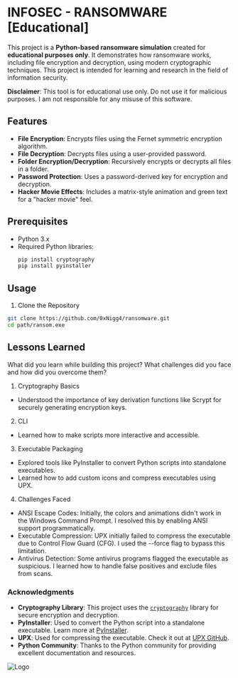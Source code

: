 # INFOSEC - RANSOMWARE [Educational]

This project is a **Python-based ransomware simulation** created for **educational purposes only**. It demonstrates how ransomware works, including file encryption and decryption, using modern cryptographic techniques. This project is intended for learning and research in the field of information security.

**Disclaimer**: This tool is for educational use only. Do not use it for malicious purposes. I am not responsible for any misuse of this software.

## Features

- **File Encryption**: Encrypts files using the Fernet symmetric encryption algorithm.
- **File Decryption**: Decrypts files using a user-provided password.
- **Folder Encryption/Decryption**: Recursively encrypts or decrypts all files in a folder.
- **Password Protection**: Uses a password-derived key for encryption and decryption.
- **Hacker Movie Effects**: Includes a matrix-style animation and green text for a "hacker movie" feel.


## Prerequisites

- Python 3.x
- Required Python libraries:
  ```bash
  pip install cryptography
  pip install pyinstaller
  ```
## Usage
1. Clone the Repository
  ```bash
  git clone https://github.com/0xNigg4/ransomware.git
  cd path/ransom.exe
  ```

## Lessons Learned

What did you learn while building this project? What challenges did you face and how did you overcome them?

1. Cryptography Basics
- Understood the importance of key derivation functions like Scrypt for securely generating encryption keys.
2. CLI
- Learned how to make scripts more interactive and accessible.
3. Executable Packaging
- Explored tools like PyInstaller to convert Python scripts into standalone executables.
- Learned how to add custom icons and compress executables using UPX.
4. Challenges Faced
- ANSI Escape Codes: Initially, the colors and animations didn't work in the Windows Command Prompt. I resolved this by enabling ANSI support programmatically.
- Executable Compression: UPX initially failed to compress the executable due to Control Flow Guard (CFG). I used the --force flag to bypass this limitation.
- Antivirus Detection: Some antivirus programs flagged the executable as suspicious. I learned how to handle false positives and exclude files from scans.

### Acknowledgments

- **Cryptography Library**: This project uses the [`cryptography`](https://cryptography.io/) library for secure encryption and decryption.
- **PyInstaller**: Used to convert the Python script into a standalone executable. Learn more at [PyInstaller](https://www.pyinstaller.org/).
- **UPX**: Used for compressing the executable. Check it out at [UPX GitHub](https://upx.github.io/).
- **Python Community**: Thanks to the Python community for providing excellent documentation and resources.

![Logo](https://jelyn1017.wordpress.com/wp-content/uploads/2011/08/logo1.png)
